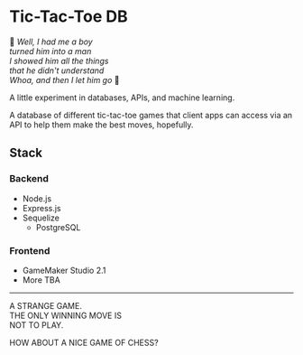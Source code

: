 # Tic-Tac-Toe DB

🎵 *Well, I had me a boy  
turned him into a man  
I showed him all the things  
that he didn't understand  
Whoa, and then I let him go* 🎵

A little experiment in databases, APIs, and machine learning.

A database of different tic-tac-toe games that client apps can access via an API to help them make the best moves, hopefully.

## Stack

### Backend
- Node.js
- Express.js 
- Sequelize
    - PostgreSQL
    
### Frontend
- GameMaker Studio 2.1
- More TBA

---

A STRANGE GAME.  
THE ONLY WINNING MOVE IS  
NOT TO PLAY.  

HOW ABOUT A NICE GAME OF CHESS?
